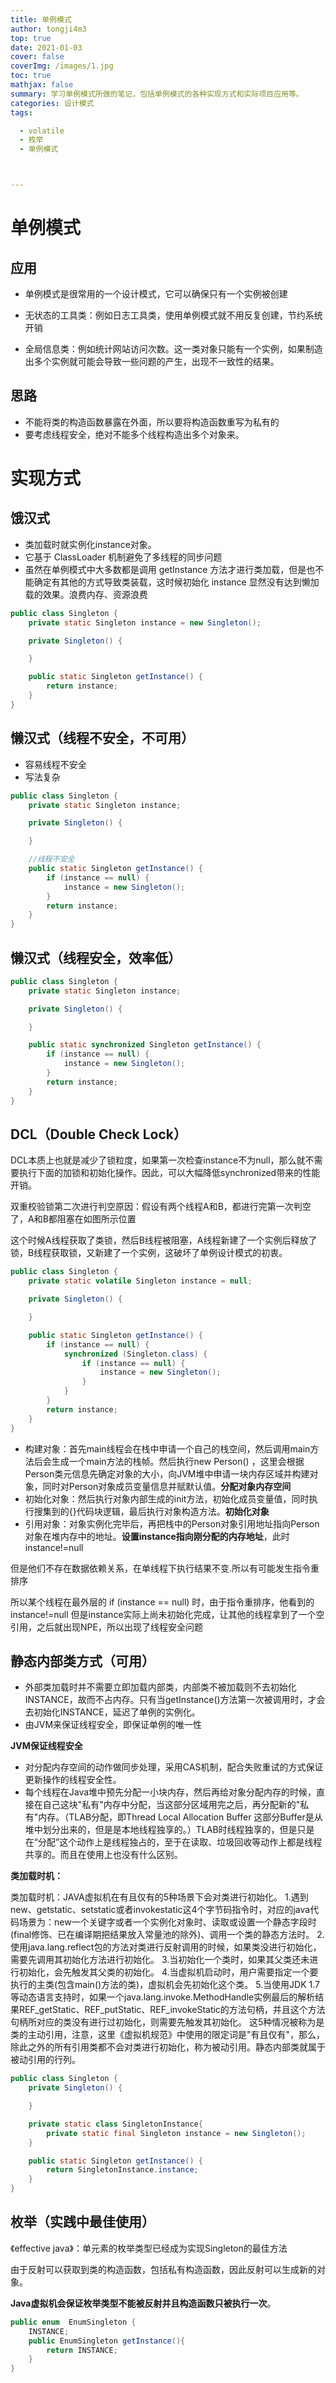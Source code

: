 ```yaml
---
title: 单例模式
author: tongji4m3
top: true
date: 2021-01-03
cover: false
coverImg: /images/1.jpg
toc: true
mathjax: false
summary: 学习单例模式所做的笔记，包括单例模式的各种实现方式和实际项目应用等。
categories: 设计模式
tags:

  - volatile
  - 枚举
  - 单例模式



---
```




# 单例模式

## 应用

+ 单例模式是很常用的一个设计模式，它可以确保只有一个实例被创建

+ 无状态的工具类：例如日志工具类，使用单例模式就不用反复创建，节约系统开销
+ 全局信息类：例如统计网站访问次数。这一类对象只能有一个实例，如果制造出多个实例就可能会导致一些问题的产生，出现不一致性的结果。

## 思路

+ 不能将类的构造函数暴露在外面，所以要将构造函数重写为私有的
+ 要考虑线程安全，绝对不能多个线程构造出多个对象来。

# 实现方式

## 饿汉式

- 类加载时就实例化instance对象。
- 它基于 ClassLoader 机制避免了多线程的同步问题
- 虽然在单例模式中大多数都是调用 getInstance 方法才进行类加载，但是也不能确定有其他的方式导致类装载，这时候初始化 instance 显然没有达到懒加载的效果。浪费内存、资源浪费

```java
public class Singleton {
    private static Singleton instance = new Singleton();

    private Singleton() {

    }

    public static Singleton getInstance() {
        return instance;
    }
}
```

## 懒汉式（线程不安全，不可用）

+ 容易线程不安全
+ 写法复杂

```java
public class Singleton {
    private static Singleton instance;

    private Singleton() {

    }

    //线程不安全
    public static Singleton getInstance() {
        if (instance == null) {
            instance = new Singleton();
        }
        return instance;
    }
}
```

## 懒汉式（线程安全，效率低）

```java
public class Singleton {
    private static Singleton instance;

    private Singleton() {

    }

    public static synchronized Singleton getInstance() {
        if (instance == null) {
            instance = new Singleton();
        }
        return instance;
    }
}
```

## DCL（Double Check Lock）

DCL本质上也就是减少了锁粒度，如果第一次检查instance不为null，那么就不需要执行下面的加锁和初始化操作。因此，可以大幅降低synchronized带来的性能开销。



双重校验锁第二次进行判空原因：假设有两个线程A和B，都进行完第一次判空了，A和B都阻塞在如图所示位置

这个时候A线程获取了类锁，然后B线程被阻塞，A线程新建了一个实例后释放了锁，B线程获取锁，又新建了一个实例，这破坏了单例设计模式的初衷。

```java
public class Singleton {
    private static volatile Singleton instance = null;

    private Singleton() {

    }

    public static Singleton getInstance() {
        if (instance == null) {
            synchronized (Singleton.class) {
                if (instance == null) {
                    instance = new Singleton();
                }
            }
        }
        return instance;
    }
}
```

+ 构建对象：首先main线程会在栈中申请一个自己的栈空间，然后调用main方法后会生成一个main方法的栈帧。然后执行new Person() ，这里会根据Person类元信息先确定对象的大小，向JVM堆中申请一块内存区域并构建对象，同时对Person对象成员变量信息并赋默认值。**分配对象内存空间**
+ 初始化对象：然后执行对象内部生成的init方法，初始化成员变量值，同时执行搜集到的{}代码块逻辑，最后执行对象构造方法。**初始化对象**
+ 引用对象：对象实例化完毕后，再把栈中的Person对象引用地址指向Person对象在堆内存中的地址。**设置instance指向刚分配的内存地址**，此时instance!=null

但是他们不存在数据依赖关系，在单线程下执行结果不变.所以有可能发生指令重排序

所以某个线程在最外层的 if (instance == null) 时，由于指令重排序，他看到的instance!=null
但是instance实际上尚未初始化完成，让其他的线程拿到了一个空引用，之后就出现NPE，所以出现了线程安全问题

## 静态内部类方式（可用）

- 外部类加载时并不需要立即加载内部类，内部类不被加载则不去初始化INSTANCE，故而不占内存。只有当getInstance()方法第一次被调用时，才会去初始化INSTANCE，延迟了单例的实例化。
- 由JVM来保证线程安全，即保证单例的唯一性

**JVM保证线程安全**

- 对分配内存空间的动作做同步处理，采用CAS机制，配合失败重试的方式保证更新操作的线程安全性。
- 每个线程在Java堆中预先分配一小块内存，然后再给对象分配内存的时候，直接在自己这块"私有"内存中分配，当这部分区域用完之后，再分配新的"私有"内存。（TLAB分配，即Thread Local Allocation Buffer 这部分Buffer是从堆中划分出来的，但是是本地线程独享的。）TLAB时线程独享的，但是只是在“分配”这个动作上是线程独占的，至于在读取、垃圾回收等动作上都是线程共享的。而且在使用上也没有什么区别。

**类加载时机：**

类加载时机：JAVA虚拟机在有且仅有的5种场景下会对类进行初始化。
1.遇到new、getstatic、setstatic或者invokestatic这4个字节码指令时，对应的java代码场景为：new一个关键字或者一个实例化对象时、读取或设置一个静态字段时(final修饰、已在编译期把结果放入常量池的除外)、调用一个类的静态方法时。
2.使用java.lang.reflect包的方法对类进行反射调用的时候，如果类没进行初始化，需要先调用其初始化方法进行初始化。
3.当初始化一个类时，如果其父类还未进行初始化，会先触发其父类的初始化。
4.当虚拟机启动时，用户需要指定一个要执行的主类(包含main()方法的类)，虚拟机会先初始化这个类。
5.当使用JDK 1.7等动态语言支持时，如果一个java.lang.invoke.MethodHandle实例最后的解析结果REF_getStatic、REF_putStatic、REF_invokeStatic的方法句柄，并且这个方法句柄所对应的类没有进行过初始化，则需要先触发其初始化。
这5种情况被称为是类的主动引用，注意，这里《虚拟机规范》中使用的限定词是"有且仅有"，那么，除此之外的所有引用类都不会对类进行初始化，称为被动引用。静态内部类就属于被动引用的行列。

```java
public class Singleton {
    private Singleton() {

    }

    private static class SingletonInstance{
        private static final Singleton instance = new Singleton();
    }

    public static Singleton getInstance() {
        return SingletonInstance.instance;
    }
}
```

## 枚举（实践中最佳使用）

《effective java》：单元素的枚举类型已经成为实现Singleton的最佳方法

由于反射可以获取到类的构造函数，包括私有构造函数，因此反射可以生成新的对象。

**Java虚拟机会保证枚举类型不能被反射并且构造函数只被执行一次**。

```java
public enum  EnumSingleton {
    INSTANCE;
    public EnumSingleton getInstance(){
        return INSTANCE;
    }
}
```


